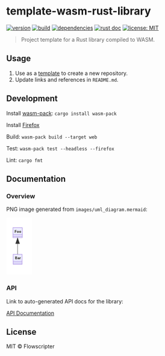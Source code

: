 # template-wasm-rust-library

[![version](https://img.shields.io/github/v/release/flowscripter/template-wasm-rust-library?sort=semver)](https://github.com/flowscripter/template-wasm-rust-library/releases)
[![build](https://img.shields.io/github/workflow/status/flowscripter/template-wasm-rust-library/release-wasm-rust-library)](https://github.com/flowscripter/template-wasm-rust-library/actions/workflows/release-wasm-rust-library.yml)
[![dependencies](https://deps.rs/repo/github/flowscripter/template-wasm-rust-library/status.svg)](https://deps.rs/crate/flowscripter_template_wasm_rust_library)
[![rust doc](https://img.shields.io/docsrs/flowscripter_template_wasm_rust_library)](https://docs.rs/flowscripter_template_wasm_rust_library)
[![license: MIT](https://img.shields.io/github/license/flowscripter/template-wasm-rust-library)](https://github.com/flowscripter/template-wasm-rust-library/blob/main/LICENSE)

> Project template for a Rust library compiled to WASM.

## Usage

1. Use as a
   [template](https://docs.github.com/en/github/creating-cloning-and-archiving-repositories/creating-a-repository-from-a-template)
   to create a new repository.
2. Update links and references in `README.md`.

## Development

Install [wasm-pack](https://rustwasm.github.io/wasm-pack/):
`cargo install wasm-pack`

Install [Firefox](https://www.mozilla.org/firefox/browsers)

Build: `wasm-pack build --target web`

Test: `wasm-pack test --headless --firefox`

Lint: `cargo fmt`

## Documentation

### Overview

PNG image generated from `images/uml_diagram.mermaid`:

![UML Diagram](images/uml_diagram.png "UML Diagram")

### API

Link to auto-generated API docs for the library:

[API Documentation](https://docs.rs/flowscripter_template_wasm_rust_library)

## License

MIT © Flowscripter


